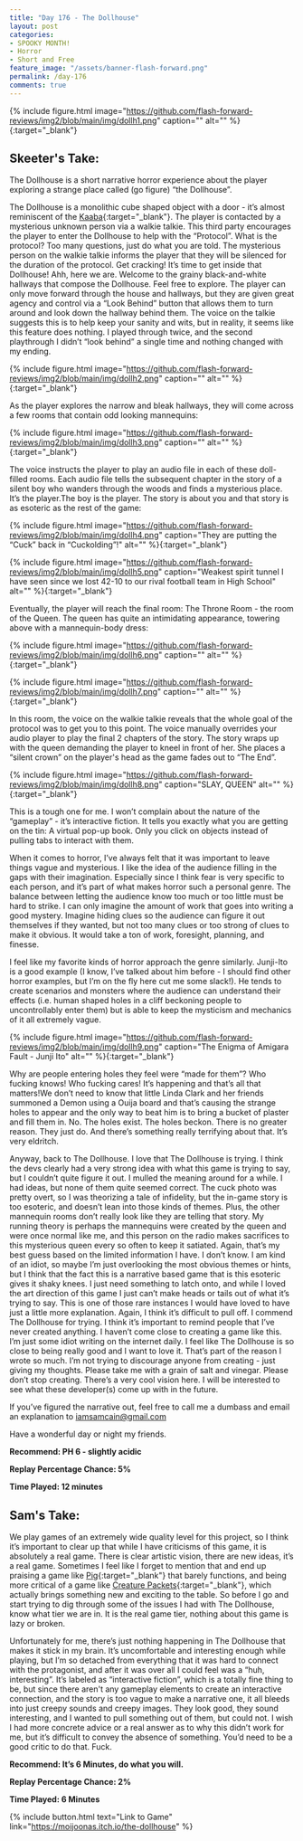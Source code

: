 ```yaml
---
title: "Day 176 - The Dollhouse"
layout: post
categories:
- SPOOKY MONTH!
- Horror
- Short and Free
feature_image: "/assets/banner-flash-forward.png"
permalink: /day-176
comments: true
---
```


{% include figure.html image="https://github.com/flash-forward-reviews/img2/blob/main/img/dollh1.png" caption="" alt="" %}{:target="_blank"}

## Skeeter's Take:

The Dollhouse is a short narrative horror experience about the player exploring a strange place called (go figure) “the Dollhouse”. 

The Dollhouse is a monolithic cube shaped object with a door - it’s almost reminiscent of the [Kaaba](https://en.wikipedia.org/wiki/Kaaba){:target="_blank"}. The player is contacted by a mysterious unknown person via a walkie talkie. This third party encourages the player to enter the Dollhouse to help with the “Protocol”. What is the protocol? Too many questions, just do what you are told. 
The mysterious person on the walkie talkie informs the player that they will be silenced for the duration of the protocol. Get cracking! It’s time to get inside that Dollhouse!
Ahh, here we are. Welcome to the grainy black-and-white hallways that compose the Dollhouse. Feel free to explore. The player can only move forward through the house and hallways, but they are given great agency and control via a “Look Behind” button that allows them to turn around and look down the hallway behind them. The voice on the talkie suggests this is to help keep your sanity and wits, but in reality, it seems like this feature does nothing. I played through twice, and the second playthrough I didn’t “look behind” a single time and nothing changed with my ending.

{% include figure.html image="https://github.com/flash-forward-reviews/img2/blob/main/img/dollh2.png" caption="" alt="" %}{:target="_blank"}

As the player explores the narrow and bleak hallways, they will come across a few rooms that contain odd looking mannequins: 

{% include figure.html image="https://github.com/flash-forward-reviews/img2/blob/main/img/dollh3.png" caption="" alt="" %}{:target="_blank"}

The voice instructs the player to play an audio file in each of these doll-filled rooms. Each audio file tells the subsequent chapter in the story of a silent boy who wanders through the woods and finds a mysterious place. It’s the player.The boy is the player. The story is about you and that story is as esoteric as the rest of the game: 

{% include figure.html image="https://github.com/flash-forward-reviews/img2/blob/main/img/dollh4.png" caption="They are putting the “Cuck” back in “Cuckolding”!" alt="" %}{:target="_blank"}

{% include figure.html image="https://github.com/flash-forward-reviews/img2/blob/main/img/dollh5.png" caption="Weakest spirit tunnel I have seen since we lost 42-10 to our rival football team in High School" alt="" %}{:target="_blank"}

Eventually, the player will reach the final room: The Throne Room - the room of the Queen. The queen has quite an intimidating appearance, towering above with a mannequin-body dress: 

{% include figure.html image="https://github.com/flash-forward-reviews/img2/blob/main/img/dollh6.png" caption="" alt="" %}{:target="_blank"}

{% include figure.html image="https://github.com/flash-forward-reviews/img2/blob/main/img/dollh7.png" caption="" alt="" %}{:target="_blank"}

In this room, the voice on the walkie talkie reveals that the whole goal of the protocol was to get you to this point. The voice manually overrides your audio player to play the final 2 chapters of the story. The story wraps up with the queen demanding the player to kneel in front of her. She places a “silent crown” on the player's head as the game fades out to “The End”. 

{% include figure.html image="https://github.com/flash-forward-reviews/img2/blob/main/img/dollh8.png" caption="SLAY, QUEEN" alt="" %}{:target="_blank"}


This is a tough one for me. I won’t complain about the nature of the “gameplay” - it’s interactive fiction. It tells you exactly what you are getting on the tin: A virtual pop-up book. Only you click on objects instead of pulling tabs to interact with them. 

When it comes to horror, I’ve always felt that it was important to leave things vague and mysterious. I like the idea of the audience filling in the gaps with their imagination. Especially since I think fear is very specific to each person, and it’s part of what makes horror such a personal genre. 
The balance between letting the audience know too much or too little must be hard to strike. I can only imagine the amount of work that goes into writing a good mystery. Imagine hiding clues so the audience can figure it out themselves if they wanted, but not too many clues or too strong of clues to make it obvious. It would take a ton of work, foresight, planning, and finesse. 

I feel like my favorite kinds of horror approach the genre similarly. Junji-Ito is a good example (I know, I’ve talked about him before - I should find other horror examples, but I’m on the fly here cut me some slack!). He tends to create scenarios and monsters where the audience can understand their effects (i.e. human shaped holes in a cliff beckoning people to uncontrollably enter them) but is able to keep the mysticism and mechanics of it all extremely vague. 

{% include figure.html image="https://github.com/flash-forward-reviews/img2/blob/main/img/dollh9.png" caption="The Enigma of Amigara Fault - Junji Ito" alt="" %}{:target="_blank"}

Why are people entering holes they feel were “made for them”? Who fucking knows! Who fucking cares! It’s happening and that’s all that matters!We don’t need to know that little Linda Clark and her friends summoned a Demon using a Ouija board and that’s causing the strange holes to appear and the only way to beat him is to bring a bucket of plaster and fill them in. No. The holes exist. The holes beckon. There is no greater reason. They just do. And there’s something really terrifying about that. It’s very eldritch. 

Anyway, back to The Dollhouse. I love that The Dollhouse is trying. I think the devs clearly had a very strong idea with what this game is trying to say, but I couldn’t quite figure it out. 
I mulled the meaning around for a while. I had ideas, but none of them quite seemed correct. The cuck photo was pretty overt, so I was theorizing a tale of infidelity, but the in-game story is too esoteric, and doesn’t lean into those kinds of themes. Plus, the other mannequin rooms don’t really look like they are telling that story. 
My running theory is perhaps the mannequins were created by the queen and were once normal like me, and this person on the radio makes sacrifices to this mysterious queen every so often to keep it satiated. Again, that’s my best guess based on the limited information I have. I don’t know. 
I am kind of an idiot, so maybe I’m just overlooking the most obvious themes or hints, but I think that the fact this is a narrative based game that is this esoteric gives it shaky knees. I just need something to latch onto, and while I loved the art direction of this game I just can’t make heads or tails out of what it’s trying to say. This is one of those rare instances I would have loved to have just a little more explanation. Again, I think it’s difficult to pull off. I commend The Dollhouse for trying. I think it’s important to remind people that I’ve never created anything. I haven’t come close to creating a game like this. I’m just some idiot writing on the internet daily. I feel like The Dollhouse is so close to being really good and I want to love it. That’s part of the reason I wrote so much. I’m not trying to discourage anyone from creating - just giving my thoughts. Please take me with a grain of salt and vinegar. Please don’t stop creating. There’s a very cool vision here. I will be interested to see what these developer(s) come up with in the future. 

If you’ve figured the narrative out, feel free to call me a dumbass and email an explanation to iamsamcain@gmail.com 

Have a wonderful day or night my friends.

**Recommend: PH 6 - slightly acidic**

**Replay Percentage Chance: 5%**

**Time Played: 12 minutes** 

## Sam's Take:

We play games of an extremely wide quality level for this project, so I think it’s important to clear up that while I have criticisms of this game, it is absolutely a real game. There is clear artistic vision, there are new ideas, it’s a real game. Sometimes I feel like I forget to mention that and end up praising a game like [Pig](https://flash-forward-reviews.github.io/day-4){:target="_blank"} that barely functions, and being more critical of a game like [Creature Packets](https://flash-forward-reviews.github.io/day-162){:target="_blank"}, which actually brings something new and exciting to the table. So before I go and start trying to dig through some of the issues I had with The Dollhouse, know what tier we are in. It is the real game tier, nothing about this game is lazy or broken.

Unfortunately for me, there’s just nothing happening in The Dollhouse that makes it stick in my brain. It’s uncomfortable and interesting enough while playing, but I’m so detached from everything that it was hard to connect with the protagonist, and after it was over all I could feel was a “huh, interesting”. It’s labeled as “interactive fiction”, which is a totally fine thing to be, but since there aren't any gameplay elements to create an interactive connection, and the story is too vague to make a narrative one, it all bleeds into just creepy sounds and creepy images. They look good, they sound interesting, and I wanted to pull something out of them, but could not. I wish I had more concrete advice or a real answer as to why this didn’t work for me, but it’s difficult to convey the absence of something. You’d need to be a good critic to do that. Fuck.

**Recommend: It’s 6 Minutes, do what you will.** 

**Replay Percentage Chance: 2%**

**Time Played: 6 Minutes**

{% include button.html text="Link to Game" link="https://moijoonas.itch.io/the-dollhouse" %}